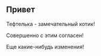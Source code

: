 ## Привет

Тефтелька - замечательный котик!

Совершенно с этим согласен!

Еще какие-нибудь изменения!
